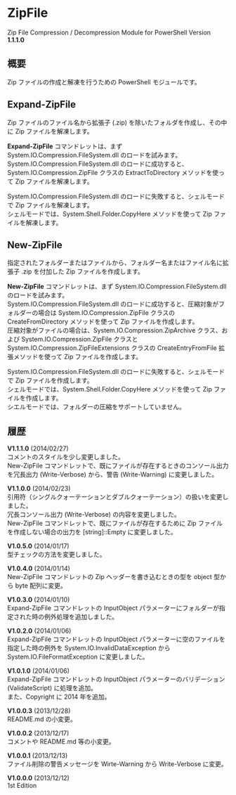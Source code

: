 ZipFile
=======

Zip File Compression / Decompression Module for PowerShell Version **1.1.1.0**


概要
----

Zip ファイルの作成と解凍を行うための PowerShell モジュールです。



Expand-ZipFile
--------------

Zip ファイルのファイル名から拡張子 (.zip) を除いたフォルダを作成し、その中に Zip ファイルを解凍します。

**Expand-ZipFile** コマンドレットは、まず System.IO.Compression.FileSystem.dll のロードを試みます。  
System.IO.Compression.FileSystem.dll のロードに成功すると、System.IO.Compression.ZipFile クラスの ExtractToDirectory メソッドを使って Zip ファイルを解凍します。

System.IO.Compression.FileSystem.dll のロードに失敗すると、シェルモードで Zip ファイルを解凍します。  
シェルモードでは、System.Shell.Folder.CopyHere メソッドを使って Zip ファイルを解凍します。


New-ZipFile
-----------

指定されたフォルダーまたはファイルから、フォルダー名またはファイル名に拡張子 .zip を付加した Zip ファイルを作成します。

**New-ZipFile** コマンドレットは、まず System.IO.Compression.FileSystem.dll のロードを試みます。  
System.IO.Compression.FileSystem.dll のロードに成功すると、圧縮対象がフォルダーの場合は System.IO.Compression.ZipFile クラスの CreateFromDirectory メソッドを使って Zip ファイルを作成します。  
圧縮対象がファイルの場合は、System.IO.Compression.ZipArchive クラス、および System.IO.Compression.ZipFile クラスと System.IO.Compression.ZipFileExtensions クラスの CreateEntryFromFile 拡張メソッドを使って Zip ファイルを作成します。

System.IO.Compression.FileSystem.dll のロードに失敗すると、シェルモードで Zip ファイルを作成します。  
シェルモードでは、System.Shell.Folder.CopyHere メソッドを使って Zip ファイルを作成します。  
シエルモードでは、フォルダーの圧縮をサポートしていません。


履歴
----

**V1.1.1.0** (2014/02/27)  
コメントのスタイルを少し変更しました。  
New-ZipFile コマンドレットで、既にファイルが存在するときのコンソール出力を冗長出力 (Write-Verbose) から、警告 (Write-Warning) に変更しました。

**V1.1.0.0** (2014/02/23)  
引用符（シングルクォーテーションとダブルクォーテーション）の扱いを変更しました。  
冗長コンソール出力 (Write-Verbose) の内容を変更しました。  
New-ZipFile コマンドレットで、既にファイルが存在するために Zip ファイルを作成しない場合の出力を [string]::Empty に変更しました。

**V1.0.5.0** (2014/01/17)  
型チェックの方法を変更しました。

**V1.0.4.0** (2014/01/14)  
New-ZipFile コマンドレットの Zip ヘッダーを書き込むときの型を object 型から byte 配列に変更。

**V1.0.3.0** (2014/01/10)  
Expand-ZipFile コマンドレットの InputObject パラメーターにフォルダーが指定された時の例外処理を追加しました。

**V1.0.2.0** (2014/01/06)  
Expand-ZipFile コマンドレットの InputObject パラメーターに空のファイルを指定した時の例外を System.IO.InvalidDataException から System.IO.FileFormatException に変更しました。

**V1.0.1.0** (2014/01/06)  
Expand-ZipFile コマンドレットの InputObject パラメーターのバリデーション (ValidateScript) に処理を追加。  
また、Copyright に 2014 年を追加。

**V1.0.0.3** (2013/12/28)  
README.md の小変更。

**V1.0.0.2** (2013/12/17)  
コメントや README.md 等の小変更。

**V1.0.0.1** (2013/12/13)  
ファイル削除の警告メッセージを Wirte-Warning から Write-Verbose に変更。

**V1.0.0.0**  (2013/12/12)  
1st Edition
